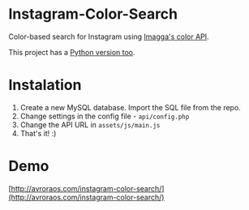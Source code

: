 Instagram-Color-Search
======================

Color-based search for Instagram using [Imagga's color API](http://imagga.com/technology/color-extraction-and-multi-color-search.html).

This project has a [Python version too](https://github.com/gkostadinov/Instagram-Color-Search-Python).


Instalation
======================

1. Create a new MySQL database. Import the SQL file from the repo.
2. Change settings in the config file - `api/config.php`
3. Change the API URL in `assets/js/main.js`
4. That's it! :)


Demo
======================

[http://avroraos.com/instagram-color-search/](http://avroraos.com/instagram-color-search/)